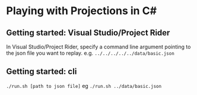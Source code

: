 # Playing with Projections in C#
## Getting started: Visual Studio/Project Rider
In Visual Studio/Project Rider, specify a command line argument pointing to the json file you want to replay.
e.g. `../../../../../data/basic.json`

## Getting started: cli
`./run.sh [path to json file]` eg `./run.sh ../data/basic.json`
